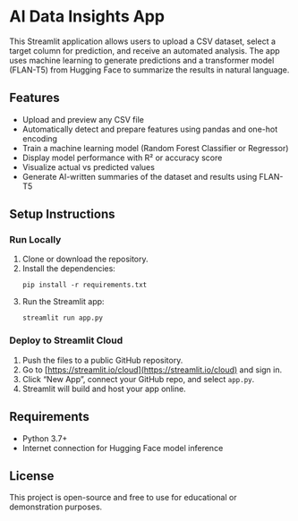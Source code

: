 # AI Data Insights App

This Streamlit application allows users to upload a CSV dataset, select a target column for prediction, and receive an automated analysis. The app uses machine learning to generate predictions and a transformer model (FLAN-T5) from Hugging Face to summarize the results in natural language.

## Features

- Upload and preview any CSV file
- Automatically detect and prepare features using pandas and one-hot encoding
- Train a machine learning model (Random Forest Classifier or Regressor)
- Display model performance with R² or accuracy score
- Visualize actual vs predicted values
- Generate AI-written summaries of the dataset and results using FLAN-T5

## Setup Instructions

### Run Locally

1. Clone or download the repository.
2. Install the dependencies:
   ```
   pip install -r requirements.txt
   ```
3. Run the Streamlit app:
   ```
   streamlit run app.py
   ```

### Deploy to Streamlit Cloud

1. Push the files to a public GitHub repository.
2. Go to [https://streamlit.io/cloud](https://streamlit.io/cloud) and sign in.
3. Click “New App”, connect your GitHub repo, and select `app.py`.
4. Streamlit will build and host your app online.

## Requirements

- Python 3.7+
- Internet connection for Hugging Face model inference

## License

This project is open-source and free to use for educational or demonstration purposes.

